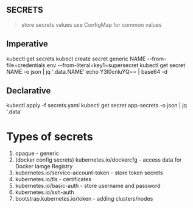 ## SECRETS
> store secrets values
> use ConfigMap for common values

## Imperative
kubectl get secrets
kubect create secret generic NAME --from-file=credentials.env
                                  --from-literal=key1=supersecret
kubectl get secret NAME -o json | jq '.data.NAME'
echo Y3l0cnluYQ== | base64 -d

## Declarative
kubectl apply -f secrets.yaml
kubectl get secret app-secrets -o json | jq '.data'

# Types of secrets
1. opaque - generic
2. (docker config secrets) kubernetes.io/dockercfg - access data for Docker Iamge Registry
3. kubernetes.io/service-account-token - store token secrets
4. kubernetes.io/tls - certificates
5. kubernetes.io/basic-auth - store username and password
6. kubernetes.io/ssh-auth
7. bootstrap.kubernetes.io/token - adding clusters/nodes
